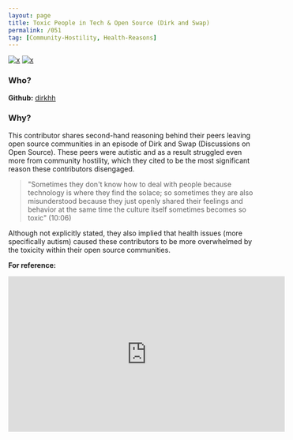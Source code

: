 ```yaml
---
layout: page
title: Toxic People in Tech & Open Source (Dirk and Swap)
permalink: /051
tag: [Community-Hostility, Health-Reasons]
---
```


[![x](https://img.shields.io/badge/-Community%20Hostility-red)](/codebook.html#community-hostility) [![x](https://img.shields.io/badge/-Health%20Reasons-5D3FD3)](/codebook.html#health-reasons) 

### Who?

**Github:** [dirkhh](https://github.com/dirkhh)

### Why?

This contributor shares second-hand reasoning behind their peers leaving open source communities in an episode of Dirk and Swap (Discussions on Open Source). These peers were autistic and as a result struggled even more from community hostility, which they cited to be the most significant reason these contributors disengaged.

> "Sometimes they don't know how to deal with people because technology is where they find the solace; so sometimes they are also misunderstood because they just openly shared their feelings and behavior at the same time the culture itself sometimes becomes so toxic" (10:06)

Although not explicitly stated, they also implied that health issues (more specifically autism) caused these contributors to be more overwhelmed by the toxicity within their open source communities.

**For reference:**

<iframe width="560" height="315" src="https://www.youtube.com/embed/BCi3wSC0b5A?start=605" title="YouTube video player" frameborder="0" allow="accelerometer; autoplay; clipboard-write; encrypted-media; gyroscope; picture-in-picture" allowfullscreen></iframe>




